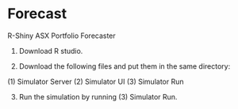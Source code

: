 # Forecast
R-Shiny ASX Portfolio Forecaster

1. Download R studio.

2. Download the following files and put them in the same directory:

  (1) Simulator Server
  (2) Simulator UI
  (3) Simulator Run

3. Run the simulation by running (3) Simulator Run.

